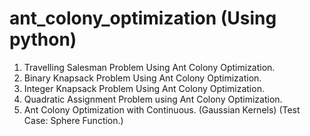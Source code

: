 # ant_colony_optimization (Using python)

1. Travelling Salesman Problem Using Ant Colony Optimization. 
2. Binary Knapsack Problem Using Ant Colony Optimization. 
3. Integer Knapsack Problem Using Ant Colony Optimization. 
4. Quadratic Assignment Problem using Ant Colony Optimization. 
5. Ant Colony Optimization with Continuous. (Gaussian Kernels) (Test Case: Sphere Function.)

